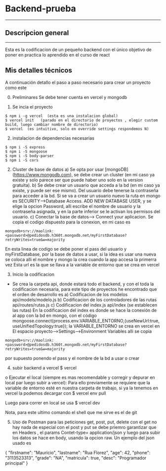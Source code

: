 # Backend-prueba
***
## Descripcion general
***
Esta es la codificacion de un pequeño backend con el único objetivo de poner en practica lo aprendido en el 
curso de react




## Mis detalles técnicos
A continuación detallo el paso a paso necesario para crear un proyecto como este

0. Preliminares
    Se debe tener cuenta en vercel y mongodb

1. Se incia el proyecto
```
$ npm i -g vercel  (esta es una instalacion global)
$ vercel init   (parado en el directorio de proyectos , elegir custom build, luego cambiar nombre de directorio)
$ vercel  (es intuitivo, solo en override settings respondemos N)
```

2. instalacion de dependencias necesarias
```
$ npm i -S express
$ npm i -S mongoose
$ npm i -S body-parser
$ npm i -S cors
```

2. Cluster de base de datos
a) Se opta por usar [mongoDB] (https://www.mongodb.com), se debe crear un cluster (en mi caso ya existe y solo parece ser que puede haber uno solo en la version gratuita).
b) Se debe crear un usuario que acceda a la bd (en mi caso ya existe, y puede ser ese mismo). Del usuario 
debe tenerse la contraseña para acceder a la bd. Si se va a crear un usuario nuevo la  ruta en mongo es
SECURITY-->Database Access. ADD NEW DATABASE USER, y se elige la opcion Password, alli escribe el nombre
de usuario y la contraseña asignada, y en la parte inferior se le activan los permisos del usuario.
c) Conectar la base de datos--> Connect your aplicacion. Se copia el codigo dispuesto para la conexion, en 
mi caso es 
```
mongodb+srv://maolink:<password>@pedidosdb.h360t.mongodb.net/myFirstDatabase?retryWrites=true&w=majority
```
En esta linea de codigo se debe poner el pass del usuario y myFirstDatabase, por la base de datos a usar, 
si la idea es usar una nueva se coloca alli el nombre y mongo la crea cuando la app accesa la primerra vez
Esta url es la que se llava a la variable de entorno que se crea en vercel

3. Inicio la codificacion
* Se crea la carpeta api, donde estará todo el backend, y con el toda la codificacion necesaria, para este tipo de proyectos he encontrado que el orden de desarrollo es
    a) Codificacion de los modelos   api/models/modelo.js
    b) Codificacion de los controladores de las rutas   api/routes/rutas.js
    c) Codificacion del index.js    api/index     (se establecen las rutas)
        En la codificacion del index es donde se hace la conexión de al app con la bd en mongo, con el código
        mongoose.connect(process.env.VARIABLE_ENTORNO,{useNewUrl:true, useUnifiedTopology:true});
        la VARIABLE_ENTORNO se crea en vercel en El espacio proyecto-->Settings-->Environment Variables
        alli se copia 
```
mongodb+srv://maolink:<password>@pedidosdb.h360t.mongodb.net/myFirstDatabase?retryWrites=true&w=majority
```
por supuesto ponendo el pass y el nombre de la bd a usar o crear

4. subir backend a vercel
$ vercel

o
Ejecutar el local (siempre es mas recomendable y corregir y depurar en local par luego subir a vercel): Para ello previamente se requiere que la variable de entorno esté en nuestra carpeta de
trabajo, si ya la tenemos en vercel la podemos decargar con
$ vercel env pull

Luego para correr en local se usa
$ vercel dev

Nota, para este ultimo comando el shell que me sirve es el de git

5. Uso de Postman para las peticiones get, post, put, delete
con el get no hay nada de especial
con el post y put se debe priemro garantizar que en Headers , el params Contet-type= application/json
y luego para subir los datos se hace en body, usando la opcion raw. Un ejemplo del json usado es

{
    "firstname": "Mauricio", 
    "lastname": "Rua Florez",
    "age": 42,
    "phone": "3113523313",
    "grade": "NA",
    "matricula": true,
    "desc": "Programador principal"
}

